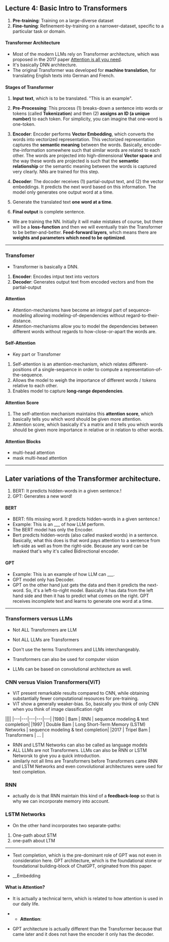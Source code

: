 ## Lecture 4: Basic Intro to Transformers
1. __Pre-training__: Training on a large-diverse dataset
2. __Fine-tuning__: Refinement-by-training on a narrower-dataset, specific to a particular task or domain.

#### Transformer Architecture
* Most of the modern LLMs rely on Transformer architecture, which was proposed in the 2017 paper [Attention is all you need](https://arxiv.org/abs/1706.03762).
* It's basically DNN architecture.
* The original Transformer was developed for __machine translation__, for translating English texts into German and French. 

#### Stages of Transformer
1. __Input text__, which is to be translated. "This is an example".

2. __Pre-Processing__: This process (1) breaks-down a sentence into words or tokens (called __Tokenization__) and then (2) __assigns an ID (a unique number)__ to each token. For simplicity, you can imagine that one-word is one-token.

3. __Encoder__: Encoder performs __Vector Embedding__, which converts the words into vectorized representation. This vectorized representation captures the __semantic meaning__ between the words. Basically, encode-the-information somewhere such that similar words are related to each other. The words are projected into high-dimensional __Vector space__ and the way these words are projected is such that the __semantic relationship__ or the semantic meaning between the words is captured very clearly. NNs are trained for this step.

4. __Decoder__: The docoder receives (1) partial-output text, and (2) the vector embeddings. It predicts the next word based on this information. The model only generates one output word at a time.

6. Generate the translated text __one word at a time__.

7. __Final output__ is complete sentence.

* We are training the NN. Initially it will make mistakes of course, but there will be a __loss-function__ and then we will eventually train the Transformer to be better-and-better. __Feed-forward layers__, which means there are __weights and parameters which need to be optimized__.

***

### Transfomer
* Transformer is basically a DNN.
1. __Encoder__: Encodes intput text into vectors
2. __Decoder__: Generates output text from encoded vectors and from the partial-output

#### Attention
* Attention-mechanisms have become an integral part of sequence-modeling allowing modeling-of-dependencies without regard-to-their-distance.
* Attention-mechanisms allow you to model the dependencies between different words without regards to how-close-or-apart the words are.

#### Self-Attention
* Key part or Transfomer
1. Self-attention is an attention-mechanism, which relates different-positions of a single-sequence in order to compute a representation-of-the-sequence.
2. Allows the model to weigh the importance of different words / tokens relative to each other.
3. Enables model to capture __long-range dependencies__.

#### Attention Score
1. The self-attention mechanism maintains this __attention score__, which basically tells you which word should be given more attention.
2. Attention score, which basically it's a matrix and it tells you which words should be given more importance in relative or in relation to other words.
  
#### Attention Blocks
* multi-head attention
* mask multi-head attention

***

## Later variations of the Transformer architecture.
1. BERT: It predicts hidden-words in a given sentence.!
2. GPT:  Generates a new word!

#### BERT
* BERT: fills missing word. It predicts hidden-words in a given sentence.!
* Example: This is an ___ of how LLM perform.
* The BERT model has only the Encoder.
* Bert predicts hidden-words (also called masked words) in a sentence. Basically, what this does is that word pays attention to a sentence from left-side as well as from the right-side. Because any word can be masked that's why it's called Bidirectional encoder.

#### GPT
* Example: This is an example of how LLM can ___.
* GPT model only has Decoder.
* GPT on the other hand just gets the data and then it predicts the next-word. So, it's a left-to-right model. Basically it has data from the left hand side and then it has to predict what comes on the right. GPT receives incomplete text and learns to generate one word at a time.

***

### Transformers versus LLMs 
* Not ALL Transformers are LLM
* Not ALL LLMs are Transformers
* Don't use the terms Transformers and LLMs interchangeably.

* Transformers can also be used for computer vision
* LLMs can be based on convolutional architecture as well.

### CNN versus Vision Transformers(ViT)
* ViT present remarkable results compared to CNN, while obtaining substantially fewer computational resources for pre-training.
*  ViT show a generally weaker-bias. So, basically you think of only CNN when you think of image classification right

||||
|---|---|---|---|---|
|1980 | Bam        | RNN | sequence modeling & text completion| 
|1997 | Double Bam | Long Short-Term Memory (LSTM) Networks | sequence modeling & text completion| 
|2017 | Tripel Bam | Transformers | ... |

* RNN and LSTM Networks can also be called as language models
* ALL LLMs are not Transformers. LLMs can also be RNN or LSTM Networsk to give you a quick introduction.
* similarly not all llms are Transformers before Transformers came RNN and LSTM Networks and even convolutional architectures were used for text completion.

### RNN
* actually do is that RNN maintain this kind of a __feedback-loop__ so that is why we can incorporate memory into account.

### LSTM Networks
* On the other hand incorporates two separate-paths:
1. One-path about STM
2. one-path about LTM

***

*  Text completion, which is the pre-dominant role of GPT was not even in consideration here. GPT architecture, which is the foundational stone or foundational building-block of ChatGPT, originated from this paper.

* __Embedding

#### What is Attention?
* It is actually a technical term, which is related to how attention is used in our daily life.

* * __Attention__:  

* GPT architecture is actually different than the Transformer because that came later and it does not have the encoder it only has the decoder.



